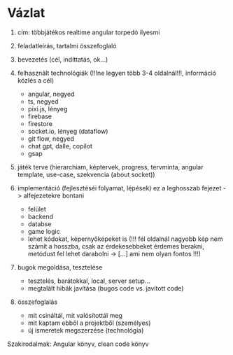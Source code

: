 # Vázlat

1. cím: többjátékos realtime angular torpedó ilyesmi

2. feladatleírás, tartalmi összefoglaló

3. bevezetés (cél, indíttatás, ok...)

4. felhasznált technológiák (!!!ne legyen több 3-4 oldalnál!!!, információ közlés a cél)

   - angular, negyed
   - ts, negyed
   - pixi.js, lényeg
   - firebase
   - firestore
   - socket.io, lényeg (dataflow)
   - git flow, negyed
   - chat gpt, dalle, copilot
   - gsap

5. játék terve (hierarchiam, képtervek, progress, tervminta, angular template, use-case, szekvencia (about socket))

6. implementáció (fejlesztéséi folyamat, lépések) ez a leghosszab fejezet -> alfejezetekre bontani

   - felület
   - backend
   - databse
   - game logic
   - lehet kódokat, képernyőképeket is (!!! fél oldalnál nagyobb kép nem számít a hosszba, csak az érdekesebbeket érdemes berakni, metódust fel lehet darabolni -> [...] ami nem olyan fontos !!!)

7. bugok megoldása, tesztelése

   - tesztelés, barátokkal, local, server setup...
   - megtalált hibák javítása (bugos code vs. javított code)

8. összefoglalás

   - mit csináltál, mit valósítottál meg
   - mit kaptam ebből a projektből (személyes)
   - új ismeretek megszerzése (technológia)

Szakirodalmak: Angular könyv, clean code könyv
